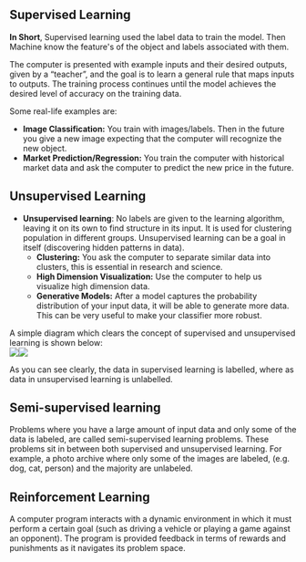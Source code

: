 ## Supervised Learning
**In Short**, Supervised learning used the label data to train the model. Then Machine know the feature's of the object and labels associated with them. 

The computer is presented with example inputs and their desired outputs, given by a “teacher”, and the goal is to learn a general rule that maps inputs to outputs. The training process continues until the model achieves the desired level of accuracy on the training data. 

Some real-life examples are:

-   **Image Classification:** You train with images/labels. Then in the future you give a new image expecting that the computer will recognize the new object.
-   **Market Prediction/Regression:** You train the computer with historical market data and ask the computer to predict the new price in the future.

## Unsupervised Learning
-   **Unsupervised learning**: No labels are given to the learning algorithm, leaving it on its own to find structure in its input. It is used for clustering population in different groups. Unsupervised learning can be a goal in itself (discovering hidden patterns in data).
    -   **Clustering:** You ask the computer to separate similar data into clusters, this is essential in research and science.
    -   **High Dimension Visualization:** Use the computer to help us visualize high dimension data.
    -   **Generative Models:** After a model captures the probability distribution of your input data, it will be able to generate more data. This can be very useful to make your classifier more robust.

A simple diagram which clears the concept of supervised and unsupervised learning is shown below:  
![](https://media.geeksforgeeks.org/wp-content/uploads/supervised_learning-.png)![](https://media.geeksforgeeks.org/wp-content/uploads/unsupervised_learning-.png)  
  
As you can see clearly, the data in supervised learning is labelled, where as data in unsupervised learning is unlabelled.

## Semi-supervised learning
Problems where you have a large amount of input data and only some of the data is labeled, are called semi-supervised learning problems. These problems sit in between both supervised and unsupervised learning. For example, a photo archive where only some of the images are labeled, (e.g. dog, cat, person) and the majority are unlabeled.

## Reinforcement Learning
A computer program interacts with a dynamic environment in which it must perform a certain goal (such as driving a vehicle or playing a game against an opponent). The program is provided feedback in terms of rewards and punishments as it navigates its problem space.